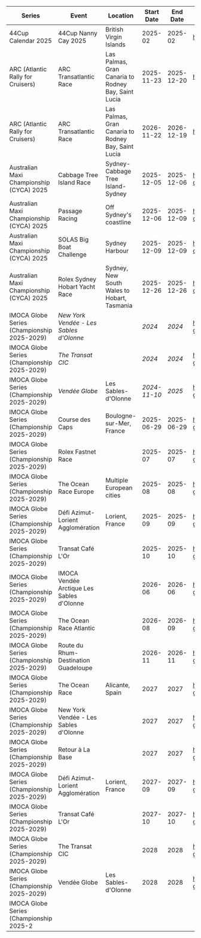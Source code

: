 | Series                                       | Event                                                                                             | Location                                                                        | Start Date   | End Date     | URL                                                                 |
| -------------------------------------------- | ------------------------------------------------------------------------------------------------- | ------------------------------------------------------------------------------- | ------------ | ------------ | ------------------------------------------------------------------- |
| 44Cup Calendar 2025                          | 44Cup Nanny Cay 2025                                                                              | British Virgin Islands                                                            | 2025-02      | 2025-02      | https://www.44cup.org/events                                       |
| ARC (Atlantic Rally for Cruisers)            | ARC Transatlantic Race                                                                            | Las Palmas, Gran Canaria to Rodney Bay, Saint Lucia                               | 2025-11-23   | 2025-12-20   | https://www.worldcruising.com/arc/arc.aspx                           |
| ARC (Atlantic Rally for Cruisers)            | ARC Transatlantic Race                                                                            | Las Palmas, Gran Canaria to Rodney Bay, Saint Lucia                               | 2026-11-22   | 2026-12-19   | https://www.worldcruising.com/arc/arc.aspx                           |
| Australian Maxi Championship (CYCA) 2025     | Cabbage Tree Island Race                                                                          | Sydney-Cabbage Tree Island-Sydney                                               | 2025-12-05   | 2025-12-06   | https://cyca.com.au/event/one-circular-quay-australian-maxi-championship/ |
| Australian Maxi Championship (CYCA) 2025     | Passage Racing                                                                                    | Off Sydney's coastline                                                            | 2025-12-06   | 2025-12-09   | https://cyca.com.au/event/one-circular-quay-australian-maxi-championship/ |
| Australian Maxi Championship (CYCA) 2025     | SOLAS Big Boat Challenge                                                                            | Sydney Harbour                                                                    | 2025-12-09   | 2025-12-09   | https://cyca.com.au/event/one-circular-quay-australian-maxi-championship/ |
| Australian Maxi Championship (CYCA) 2025     | Rolex Sydney Hobart Yacht Race                                                                    | Sydney, New South Wales to Hobart, Tasmania                                     | 2025-12-26   | 2025-12-26   | https://cyca.com.au/event/one-circular-quay-australian-maxi-championship/ |
| IMOCA Globe Series (Championship 2025-2029) | *New York Vendée - Les Sables d'Olonne*                                                           |                                                                                 | *2024*       | *2024*       | https://www.imoca.org/en/races/imoca-globe-series                   |
| IMOCA Globe Series (Championship 2025-2029) | *The Transat CIC*                                                                                 |                                                                                 | *2024*       | *2024*       | https://www.imoca.org/en/races/imoca-globe-series                   |
| IMOCA Globe Series (Championship 2025-2029) | *Vendée Globe*                                                                                    | Les Sables-d'Olonne                                                               | *2024-11-10* | *2025*       | https://www.imoca.org/en/races/imoca-globe-series                   |
| IMOCA Globe Series (Championship 2025-2029) | Course des Caps                                                                                   | Boulogne-sur-Mer, France                                                          | 2025-06-29   | 2025-06-29   | https://www.imoca.org/en/races/imoca-globe-series                   |
| IMOCA Globe Series (Championship 2025-2029) | Rolex Fastnet Race                                                                                |                                                                                 | 2025-07      | 2025-07      | https://www.imoca.org/en/races/imoca-globe-series                   |
| IMOCA Globe Series (Championship 2025-2029) | The Ocean Race Europe                                                                             | Multiple European cities                                                          | 2025-08      | 2025-08      | https://www.imoca.org/en/races/imoca-globe-series                   |
| IMOCA Globe Series (Championship 2025-2029) | Défi Azimut-Lorient Agglomération                                                                 | Lorient, France                                                                 | 2025-09      | 2025-09      | https://www.imoca.org/en/races/imoca-globe-series                   |
| IMOCA Globe Series (Championship 2025-2029) | Transat Café L'Or                                                                                 |                                                                                 | 2025-10      | 2025-10      | https://www.imoca.org/en/races/imoca-globe-series                   |
| IMOCA Globe Series (Championship 2025-2029) | IMOCA Vendée Arctique Les Sables d'Olonne                                                         |                                                                                 | 2026-06      | 2026-06      | https://www.imoca.org/en/races/imoca-globe-series                   |
| IMOCA Globe Series (Championship 2025-2029) | The Ocean Race Atlantic                                                                           |                                                                                 | 2026-08      | 2026-09      | https://www.imoca.org/en/races/imoca-globe-series                   |
| IMOCA Globe Series (Championship 2025-2029) | Route du Rhum-Destination Guadeloupe                                                              |                                                                                 | 2026-11      | 2026-11      | https://www.imoca.org/en/races/imoca-globe-series                   |
| IMOCA Globe Series (Championship 2025-2029) | The Ocean Race                                                                                    | Alicante, Spain                                                                 | 2027         | 2027         | https://www.imoca.org/en/races/imoca-globe-series                   |
| IMOCA Globe Series (Championship 2025-2029) | New York Vendée - Les Sables d'Olonne                                                             |                                                                                 | 2027         | 2027         | https://www.imoca.org/en/races/imoca-globe-series                   |
| IMOCA Globe Series (Championship 2025-2029) | Retour à La Base                                                                                   |                                                                                 | 2027         | 2027         | https://www.imoca.org/en/races/imoca-globe-series                   |
| IMOCA Globe Series (Championship 2025-2029) | Défi Azimut-Lorient Agglomération                                                                 | Lorient, France                                                                 | 2027-09      | 2027-09      | https://www.imoca.org/en/races/imoca-globe-series                   |
| IMOCA Globe Series (Championship 2025-2029) | Transat Café L'Or                                                                                 |                                                                                 | 2027-10      | 2027-10      | https://www.imoca.org/en/races/imoca-globe-series                   |
| IMOCA Globe Series (Championship 2025-2029) | The Transat CIC                                                                                   |                                                                                 | 2028         | 2028         | https://www.imoca.org/en/races/imoca-globe-series                   |
| IMOCA Globe Series (Championship 2025-2029) | Vendée Globe                                                                                      | Les Sables-d'Olonne                                                               | 2028         | 2028         | https://www.imoca.org/en/races/imoca-globe-series                   |
| IMOCA Globe Series (Championship 2025-2